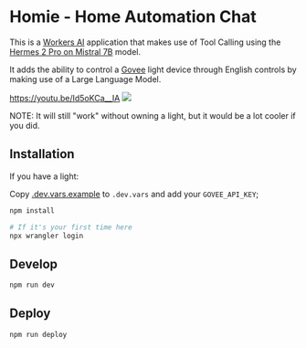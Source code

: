# Homie - Home Automation Chat

This is a [Workers AI](https://developers.cloudflare.com/workers-ai/) application that makes use of Tool Calling using the [Hermes 2 Pro on Mistral 7B](https://developers.cloudflare.com/workers-ai/models/hermes-2-pro-mistral-7b/) model.

It adds the ability to control a [Govee](https://us.govee.com/) light device through English controls by making use of a Large Language Model.

https://youtu.be/Id5oKCa__IA
[<img src="https://img.youtube.com/vi/Id5oKCa__IA/0.jpg">](https://youtu.be/Id5oKCa__IA "Lightbulb Moment Tool/Function Calling - YouTube walkthrough")

NOTE: It will still "work" without owning a light, but it would be a lot cooler if you did.

## Installation

If you have a light:

Copy [.dev.vars.example](./.dev.vars.example) to `.dev.vars` and add your `GOVEE_API_KEY`;

```bash
npm install
```

```bash
# If it's your first time here
npx wrangler login
```

## Develop

```bash
npm run dev
```

## Deploy

```bash
npm run deploy
```



